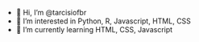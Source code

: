 - 👋 Hi, I’m @tarcisiofbr
- 👀 I’m interested in Python, R, Javascript, HTML, CSS
- 🌱 I’m currently learning HTML, CSS, Javascript

<!---
tarcisiofbr/tarcisiofbr is a ✨ special ✨ repository because its `README.md` (this file) appears on your GitHub profile.
You can click the Preview link to take a look at your changes.
--->
